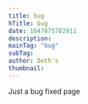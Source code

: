 ```yaml
---
title: bug
hTitle: bug
date: 1647875702911
description:
mainTag: "bug"
subTag: 
author: Deth's
thumbnail: 
---
```

Just a bug fixed page